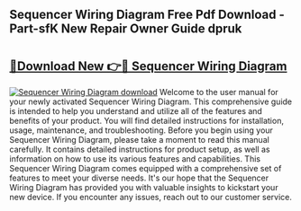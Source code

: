 ## Sequencer Wiring Diagram Free Pdf Download - Part-sfK New Repair Owner Guide dpruk

# <h2><a href="http://dfund4p.blite.top/?on=Sequencer+Wiring+Diagram">🔗Download New 👉🔴 Sequencer Wiring Diagram</a></h2>

[![Sequencer Wiring Diagram download](https://i.imgur.com/lujVjoI.png)](http://dfund4p.blite.top/?on=Sequencer+Wiring+Diagram)
Welcome to the user manual for your newly activated Sequencer Wiring Diagram. This comprehensive guide is intended to help you understand and utilize all of the features and benefits of your product. You will find detailed instructions for installation, usage, maintenance, and troubleshooting. Before you begin using your Sequencer Wiring Diagram, please take a moment to read this manual carefully. It contains detailed instructions for product setup, as well as information on how to use its various features and capabilities. This Sequencer Wiring Diagram comes equipped with a comprehensive set of features to meet your diverse needs. It's our hope that the Sequencer Wiring Diagram has provided you with valuable insights to kickstart your new device. If you encounter any issues, reach out to our customer service.
